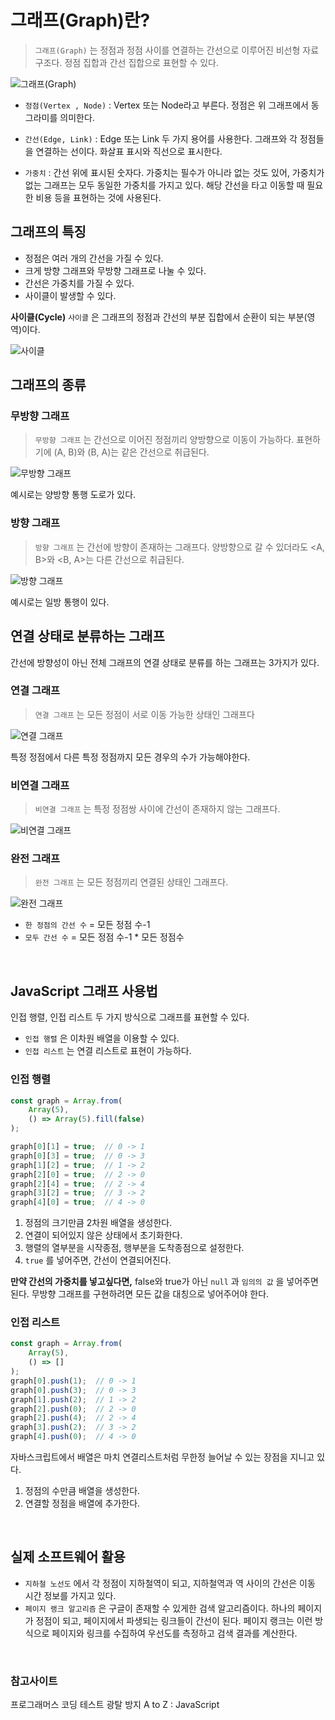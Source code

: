 # 그래프(Graph)란?
> `그래프(Graph)` 는 정점과 정점 사이를 연결하는 간선으로 이루어진 비선형 자료구조다. 정점 집합과 간선 집합으로 표현할 수 있다.

![그래프(Graph)](https://velog.velcdn.com/images/tlsl13/post/af090cc6-e613-483d-bbf1-b140fcf02a62/image.png)

- `정점(Vertex , Node)` : Vertex 또는 Node라고 부른다. 정점은 위 그래프에서 동그라미를 의미한다.

- `간선(Edge, Link)` : Edge 또는 Link 두 가지 용어를 사용한다. 그래프와 각 정점들을 연결하는 선이다. 화살표 표시와 직선으로 표시한다.

- `가중치` : 간선 위에 표시된 숫자다. 가중치는 필수가 아니라 없는 것도 있어, 가중치가 없는 그래프는 모두 동일한 가중치를 가지고 있다. 해당 간선을 타고 이동할 때 필요한 비용 등을 표현하는 것에 사용된다.

## 그래프의 특징
- 정점은 여러 개의 간선을 가질 수 있다.
- 크게 방향 그래프와 무방향 그래프로 나눌 수 있다.
- 간선은 가중치를 가질 수 있다.
- 사이클이 발생할 수 있다.

**사이클(Cycle)**
`사이클` 은 그래프의 정점과 간선의 부분 집합에서 순환이 되는 부분(영역)이다.

![사이클](https://velog.velcdn.com/images/tlsl13/post/b4aa8c3f-38b0-4c09-acae-46066f7c8aed/image.png)

## 그래프의 종류
### 무방향 그래프
> `무방향 그래프` 는 간선으로 이어진 정점끼리 양방향으로 이동이 가능하다. 표현하기에 (A, B)와 (B, A)는 같은 간선으로 취급된다.

![무방향 그래프](https://velog.velcdn.com/images/tlsl13/post/d308f33d-5179-41b5-897f-3bb1887f3c76/image.png)

예시로는 양방향 통행 도로가 있다.

### 방향 그래프
> `방향 그래프` 는 간선에 방향이 존재하는 그래프다. 양방향으로 갈 수 있더라도 <A, B>와 <B, A>는 다른 간선으로 취급된다.

![방향 그래프](https://velog.velcdn.com/images/tlsl13/post/4211bdaf-ee1c-43b3-be02-64e352f1c0b1/image.png)

예시로는 일방 통행이 있다.

## 연결 상태로 분류하는 그래프
간선에 방향성이 아닌 전체 그래프의 연결 상태로 분류를 하는 그래프는 3가지가 있다.

### 연결 그래프
> `연결 그래프` 는 모든 정점이 서로 이동 가능한 상태인 그래프다

![연결 그래프](https://velog.velcdn.com/images/tlsl13/post/8512ac3b-4ef8-4f87-9e7a-aeafe2a363ca/image.png)

특정 정점에서 다른 특정 정점까지 모든 경우의 수가 가능해야한다.

### 비연결 그래프
> `비연결 그래프` 는 특정 정점쌍 사이에 간선이 존재하지 않는 그래프다.

![비연결 그래프](https://velog.velcdn.com/images/tlsl13/post/9a7d5d44-9a4f-4f9c-9fe2-a72b5f3f8bb7/image.png)

### 완전 그래프
> `완전 그래프` 는 모든 정점끼리 연결된 상태인 그래프다.

![완전 그래프](https://velog.velcdn.com/images/tlsl13/post/ca3686e1-b18a-4dca-9271-100156dee82b/image.png)

- `한 정점의 간선 수` = 모든 정점 수-1
- `모두 간선 수` = 모든 정점 수-1 * 모든 정점수

<br>

## JavaScript 그래프 사용법
인접 행렬, 인접 리스트 두 가지 방식으로 그래프를 표현할 수 있다. 
- `인접 행렬` 은 이차원 배열을 이용할 수 있다.
- `인접 리스트` 는 연결 리스트로 표현이 가능하다.

### 인접 행렬
```jsx
const graph = Array.from(
	Array(5),
  	() => Array(5).fill(false)
);

graph[0][1] = true;  // 0 -> 1
graph[0][3] = true;  // 0 -> 3
graph[1][2] = true;  // 1 -> 2
graph[2][0] = true;  // 2 -> 0
graph[2][4] = true;  // 2 -> 4
graph[3][2] = true;  // 3 -> 2
graph[4][0] = true;  // 4 -> 0
```
1. 정점의 크기만큼 2차원 배열을 생성한다.
2. 연결이 되어있지 않은 상태에서 초기화한다.
3. 행렬의 열부분을 시작종점, 행부분을 도착종점으로 설정한다.
4. `true` 를 넣어주면, 간선이 연결되어진다.

**만약 간선의 가중치를 넣고싶다면,** false와 true가 아닌 `null` 과 `임의의 값` 을 넣어주면 된다. 무방향 그래프를 구현하려면 모든 값을 대칭으로 넣어주어야 한다.

### 인접 리스트
```jsx
const graph = Array.from(
	Array(5),
  	() => []
);
graph[0].push(1);  // 0 -> 1
graph[0].push(3);  // 0 -> 3
graph[1].push(2);  // 1 -> 2
graph[2].push(0);  // 2 -> 0
graph[2].push(4);  // 2 -> 4
graph[3].push(2);  // 3 -> 2
graph[4].push(0);  // 4 -> 0
```
자바스크립트에서 배열은 마치 연결리스트처럼 무한정 늘어날 수 있는 장점을 지니고 있다.

1. 정점의 수만큼 배열을 생성한다.
2. 연결할 정점을 배열에 추가한다.

<br>

## 실제 소프트웨어 활용
- `지하철 노선도` 에서 각 정점이 지하철역이 되고, 지하철역과 역 사이의 간선은 이동 시간 정보를 가지고 있다.
- `페이지 랭크 알고리즘` 은 구글이 존재할 수 있게한 검색 알고리즘이다. 하나의 페이지가 정점이 되고, 페이지에서 파생되는 링크들이 간선이 된다. 페이지 랭크는 이런 방식으로 페이지와 링크를 수집하여 우선도를 측정하고 검색 결과를 계산한다.

<br>

### 참고사이트
프로그래머스 코딩 테스트 광탈 방지 A to Z : JavaScript